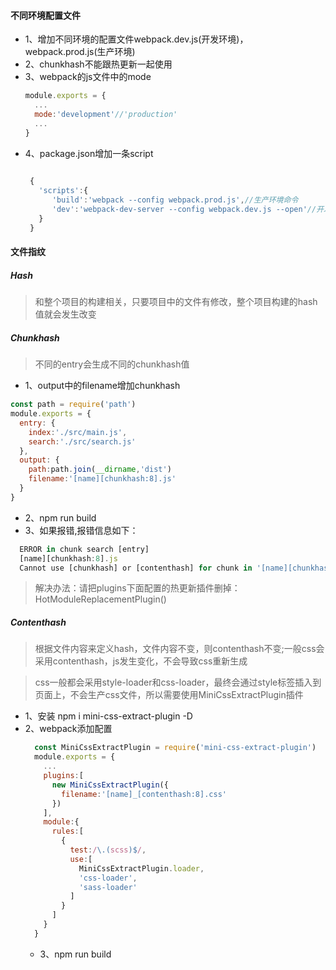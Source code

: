 #### 不同环境配置文件
* 1、增加不同环境的配置文件webpack.dev.js(开发环境)，webpack.prod.js(生产环境)
* 2、chunkhash不能跟热更新一起使用
* 3、webpack的js文件中的mode
  ```js
  module.exports = {
    ...
    mode:'development'//'production'
    ...
  }
  ```
* 4、package.json增加一条script
  ```js
   
   {
     'scripts':{
        'build':'webpack --config webpack.prod.js',//生产环境命令
        'dev':'webpack-dev-server --config webpack.dev.js --open'//开发环境命令
     }
   }
  ```

#### 文件指纹
##### Hash
> 和整个项目的构建相关，只要项目中的文件有修改，整个项目构建的hash值就会发生改变
##### Chunkhash
> 不同的entry会生成不同的chunkhash值
* 1、output中的filename增加chunkhash
```js
const path = require('path')
module.exports = {
  entry: {
    index:'./src/main.js',
    search:'./src/search.js'
  },
  output: {
    path:path.join(__dirname,'dist')
    filename:'[name][chunkhash:8].js'
  }
}
```
* 2、npm run build
* 3、如果报错,报错信息如下：
```js
  ERROR in chunk search [entry]
  [name][chunkhash:8].js
  Cannot use [chunkhash] or [contenthash] for chunk in '[name][chunkhash:8].js' (use [hash] instead)
```
> 解决办法：请把plugins下面配置的热更新插件删掉：HotModuleReplacementPlugin()

##### Contenthash
> 根据文件内容来定义hash，文件内容不变，则contenthash不变;一般css会采用contenthash，js发生变化，不会导致css重新生成

> css一般都会采用style-loader和css-loader，最终会通过style标签插入到页面上，不会生产css文件，所以需要使用MiniCssExtractPlugin插件
* 1、安装 npm i mini-css-extract-plugin -D
* 2、webpack添加配置
  ```js
    const MiniCssExtractPlugin = require('mini-css-extract-plugin')
    module.exports = {
      ...
      plugins:[
        new MiniCssExtractPlugin({
          filename:'[name]_[contenthash:8].css'
        })
      ],
      module:{
        rules:[
          {
            test:/\.(scss)$/,
            use:[
              MiniCssExtractPlugin.loader,
              'css-loader',
              'sass-loader'
            ]
          }
        ]
      }
    }
  ```
  * 3、npm run build
  